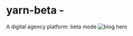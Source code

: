 # yarn-beta -
A digital agency platform: beta mode
![blog hero](https://github.com/Adaeze-k/yarn-beta/assets/55801004/d40ab73a-7f06-4930-bd8b-38421d433ecb)
